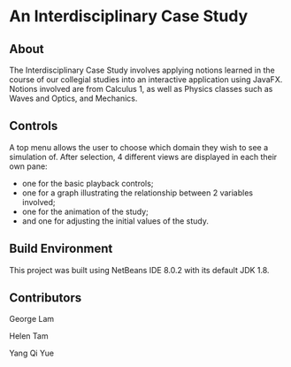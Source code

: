 # An Interdisciplinary Case Study

## About
The Interdisciplinary Case Study involves applying notions learned in the course of our collegial studies into an interactive application using JavaFX.
Notions involved are from Calculus 1, as well as Physics classes such as Waves and Optics, and Mechanics.

## Controls
A top menu allows the user to choose which domain they wish to see a simulation of. After selection, 4 different views are displayed in each their own pane:
- one for the basic playback controls;
- one for a graph illustrating the relationship between 2 variables involved;
- one for the animation of the study;
- and one for adjusting the initial values of the study.

## Build Environment
This project was built using NetBeans IDE 8.0.2 with its default JDK 1.8.

## Contributors
George Lam

Helen Tam

Yang Qi Yue
